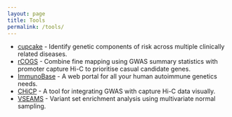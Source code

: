 ```yaml
---
layout: page
title: Tools
permalink: /tools/
---
```


* [cupcake](https://github.com/ollyburren/cupcake) - Identify genetic components of risk across multiple clinically related diseases.
* [rCOGS](https://github.com/ollyburren/rCOGS) - Combine fine mapping using GWAS summary statistics with promoter capture Hi-C to prioritise casual candidate genes.
* [ImmunoBase](https://genetics.opentargets.org/immunobase) - A web portal for all your human autoimmune genetics needs.
* [CHiCP](http://www.chicp.org) - A tool for integrating GWAS with capture Hi-C data visually.
* [VSEAMS](http://www.ncbi.nlm.nih.gov/pubmed/25170024) - Variant set enrichment analysis using multivariate normal sampling.
